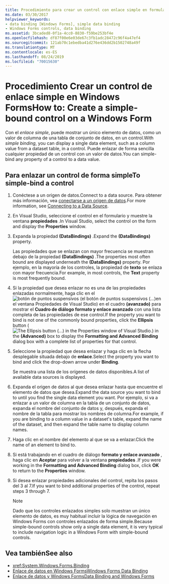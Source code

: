 ```yaml
---
title: Procedimiento para crear un control con enlace simple en formularios Windows Forms
ms.date: 03/30/2017
helpviewer_keywords:
- data binding [Windows Forms], simple data binding
- Windows Forms controls, data binding
ms.assetid: 3bcaded8-0f1a-4cc0-8830-f59be253bf4e
ms.openlocfilehash: df87f00e6e03de67c3fb1adc28472c96f4a47ef4
ms.sourcegitcommit: 121ab70c1ebedba41d276e436dd2b1502748a49f
ms.translationtype: MT
ms.contentlocale: es-ES
ms.lasthandoff: 08/24/2019
ms.locfileid: "70015630"
---
```

# <a name="how-to-create-a-simple-bound-control-on-a-windows-form"></a><span data-ttu-id="d9d0f-102">Procedimiento Crear un control de enlace simple en Windows Forms</span><span class="sxs-lookup"><span data-stu-id="d9d0f-102">How to: Create a simple-bound control on a Windows Form</span></span>

<span data-ttu-id="d9d0f-103">Con el *enlace simple*, puede mostrar un único elemento de datos, como un valor de columna de una tabla de conjunto de datos, en un control.</span><span class="sxs-lookup"><span data-stu-id="d9d0f-103">With *simple binding*, you can display a single data element, such as a column value from a dataset table, in a control.</span></span> <span data-ttu-id="d9d0f-104">Puede enlazar de forma sencilla cualquier propiedad de un control con un valor de datos.</span><span class="sxs-lookup"><span data-stu-id="d9d0f-104">You can simple-bind any property of a control to a data value.</span></span>

## <a name="to-simple-bind-a-control"></a><span data-ttu-id="d9d0f-105">Para enlazar un control de forma simple</span><span class="sxs-lookup"><span data-stu-id="d9d0f-105">To simple-bind a control</span></span>

1. <span data-ttu-id="d9d0f-106">Conéctese a un origen de datos.</span><span class="sxs-lookup"><span data-stu-id="d9d0f-106">Connect to a data source.</span></span> <span data-ttu-id="d9d0f-107">Para obtener más información, vea [conectarse a un origen de datos](../data/adonet/connecting-to-a-data-source.md).</span><span class="sxs-lookup"><span data-stu-id="d9d0f-107">For more information, see [Connecting to a Data Source](../data/adonet/connecting-to-a-data-source.md).</span></span>

2. <span data-ttu-id="d9d0f-108">En Visual Studio, seleccione el control en el formulario y muestre la ventana **propiedades** .</span><span class="sxs-lookup"><span data-stu-id="d9d0f-108">In Visual Studio, select the control on the form and display the **Properties** window.</span></span>

3. <span data-ttu-id="d9d0f-109">Expanda la propiedad **(DataBindings)** .</span><span class="sxs-lookup"><span data-stu-id="d9d0f-109">Expand the **(DataBindings)** property.</span></span>

     <span data-ttu-id="d9d0f-110">Las propiedades que se enlazan con mayor frecuencia se muestran debajo de la propiedad **(DataBindings)** .</span><span class="sxs-lookup"><span data-stu-id="d9d0f-110">The properties most often bound are displayed underneath the **(DataBindings)** property.</span></span> <span data-ttu-id="d9d0f-111">Por ejemplo, en la mayoría de los controles, la propiedad de **texto** se enlaza con mayor frecuencia.</span><span class="sxs-lookup"><span data-stu-id="d9d0f-111">For example, in most controls, the **Text** property is most frequently bound.</span></span>

4. <span data-ttu-id="d9d0f-112">Si la propiedad que desea enlazar no es una de las propiedades enlazadas normalmente, haga clic en el![botón de **puntos suspensivos** (el botón de puntos suspensivos (...)](./media/how-to-create-a-simple-bound-control-on-a-windows-form/visual-studio-ellipsis-button.png)en el ventana Propiedades de Visual Studio) en el cuadro **(avanzado)** para mostrar el  **Cuadro de diálogo formato y enlace avanzado** con una lista completa de las propiedades de ese control.</span><span class="sxs-lookup"><span data-stu-id="d9d0f-112">If the property you want to bind is not one of the commonly bound properties, click the **Ellipsis** button (![The Ellipsis button (...) in the Properties window of Visual Studio.](./media/how-to-create-a-simple-bound-control-on-a-windows-form/visual-studio-ellipsis-button.png)) in the **(Advanced)** box to display the **Formatting and Advanced Binding** dialog box with a complete list of properties for that control.</span></span>

5. <span data-ttu-id="d9d0f-113">Seleccione la propiedad que desea enlazar y haga clic en la flecha desplegable situada debajo de **enlace**.</span><span class="sxs-lookup"><span data-stu-id="d9d0f-113">Select the property you want to bind and click the drop-down arrow under **Binding**.</span></span>

     <span data-ttu-id="d9d0f-114">Se muestra una lista de los orígenes de datos disponibles.</span><span class="sxs-lookup"><span data-stu-id="d9d0f-114">A list of available data sources is displayed.</span></span>

6. <span data-ttu-id="d9d0f-115">Expanda el origen de datos al que desea enlazar hasta que encuentre el elemento de datos que desea.</span><span class="sxs-lookup"><span data-stu-id="d9d0f-115">Expand the data source you want to bind to until you find the single data element you want.</span></span> <span data-ttu-id="d9d0f-116">Por ejemplo, si va a enlazar a un valor de columna en la tabla de un conjunto de datos, expanda el nombre del conjunto de datos y, después, expanda el nombre de la tabla para mostrar los nombres de columna.</span><span class="sxs-lookup"><span data-stu-id="d9d0f-116">For example, if you are binding to a column value in a dataset's table, expand the name of the dataset, and then expand the table name to display column names.</span></span>

7. <span data-ttu-id="d9d0f-117">Haga clic en el nombre del elemento al que se va a enlazar.</span><span class="sxs-lookup"><span data-stu-id="d9d0f-117">Click the name of an element to bind to.</span></span>

8. <span data-ttu-id="d9d0f-118">Si está trabajando en el cuadro de diálogo **formato y enlace avanzado** , haga clic en **Aceptar** para volver a la ventana **propiedades** .</span><span class="sxs-lookup"><span data-stu-id="d9d0f-118">If you were working in the **Formatting and Advanced Binding** dialog box, click **OK** to return to the **Properties** window.</span></span>

9. <span data-ttu-id="d9d0f-119">Si desea enlazar propiedades adicionales del control, repita los pasos del 3 al 7.</span><span class="sxs-lookup"><span data-stu-id="d9d0f-119">If you want to bind additional properties of the control, repeat steps 3 through 7.</span></span>

    > [!NOTE]
    > <span data-ttu-id="d9d0f-120">Dado que los controles enlazados simples solo muestran un único elemento de datos, es muy habitual incluir la lógica de navegación en Windows Forms con controles enlazados de forma simple.</span><span class="sxs-lookup"><span data-stu-id="d9d0f-120">Because simple-bound controls show only a single data element, it is very typical to include navigation logic in a Windows Form with simple-bound controls.</span></span>

## <a name="see-also"></a><span data-ttu-id="d9d0f-121">Vea también</span><span class="sxs-lookup"><span data-stu-id="d9d0f-121">See also</span></span>

- <xref:System.Windows.Forms.Binding>
- [<span data-ttu-id="d9d0f-122">Enlace de datos en Windows Forms</span><span class="sxs-lookup"><span data-stu-id="d9d0f-122">Windows Forms Data Binding</span></span>](windows-forms-data-binding.md)
- [<span data-ttu-id="d9d0f-123">Enlace de datos y Windows Forms</span><span class="sxs-lookup"><span data-stu-id="d9d0f-123">Data Binding and Windows Forms</span></span>](data-binding-and-windows-forms.md)
